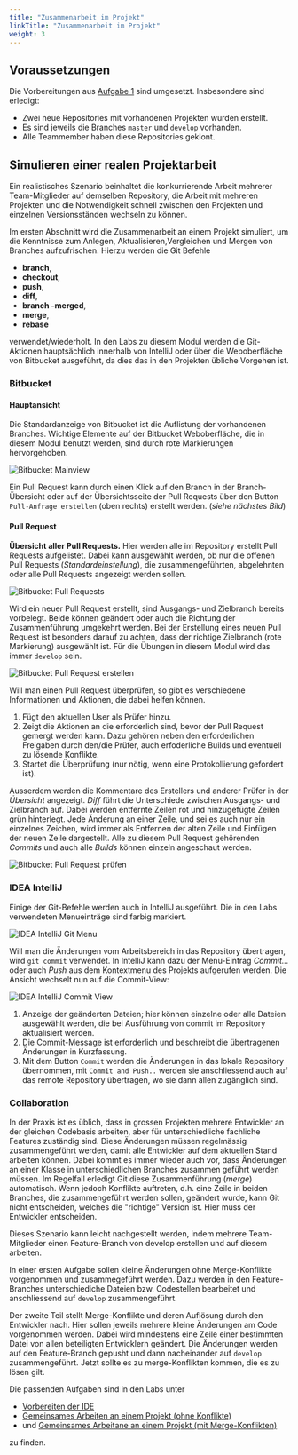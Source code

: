 ```yaml
---
title: "Zusammenarbeit im Projekt"
linkTitle: "Zusammenarbeit im Projekt"
weight: 3
---
```


## Voraussetzungen
Die Vorbereitungen aus [Aufgabe 1](../../../labs/git/vertiefung/01_team) sind umgesetzt. Insbesondere sind erledigt:

- Zwei neue Repositories mit vorhandenen Projekten wurden erstellt.
- Es sind jeweils die Branches `master` und `develop` vorhanden.
- Alle Teammember haben diese Repositories geklont.

## Simulieren einer realen Projektarbeit

Ein realistisches Szenario beinhaltet die konkurrierende Arbeit mehrerer Team-Mitglieder auf demselben
Repository, die Arbeit mit mehreren Projekten und die Notwendigkeit schnell zwischen den Projekten und
einzelnen Versionsständen wechseln zu können. 

Im ersten Abschnitt wird die Zusammenarbeit an einem Projekt simuliert, um die Kenntnisse zum Anlegen,
Aktualisieren,Vergleichen und  Mergen von Branches aufzufrischen. Hierzu werden die Git Befehle

- **branch**,
- **checkout**,
- **push**,
- **diff**,
- **branch -merged**,
- **merge**,
- **rebase**

verwendet/wiederholt. In den Labs zu diesem Modul werden die Git-Aktionen hauptsächlich innerhalb
von IntelliJ oder über die Weboberfläche von Bitbucket ausgeführt, da dies das in den Projekten 
übliche Vorgehen ist. 
 
### Bitbucket 
#### Hauptansicht
Die Standardanzeige von Bitbucket ist die Auflistung der vorhandenen Branches. Wichtige Elemente auf
der Bitbucket Weboberfläche, die in diesem Modul benutzt werden, sind durch rote Markierungen hervorgehoben.

![Bitbucket Mainview](../images/bitbucket-main.jpg)

Ein Pull Request kann durch einen Klick auf den Branch in der Branch-Übersicht oder auf der 
Übersichtsseite der Pull Requests über den Button `Pull-Anfrage erstellen` (oben rechts) erstellt werden. 
(*siehe nächstes Bild*) 

#### Pull Request
**Übersicht aller Pull Requests.** Hier werden alle im Repository erstellt Pull Requests aufgelistet. 
Dabei kann ausgewählt werden, ob nur die offenen Pull Requests (*Standardeinstellung*), die zusammengeführten,
abgelehnten oder alle Pull Requests angezeigt werden sollen.

![Bitbucket Pull Requests](../images/bitbucket-pr-overview.jpg)

Wird ein neuer Pull Request erstellt, sind Ausgangs- und Zielbranch bereits vorbelegt. Beide können 
geändert oder auch die Richtung der Zusammenführung umgekehrt werden. 
Bei der Erstellung eines neuen Pull Request ist besonders darauf zu achten, dass der richtige Zielbranch
(rote Markierung) ausgewählt ist. Für die Übungen in diesem Modul wird das immer `develop` sein. 

![Bitbucket Pull Request erstellen](../images/bitbucket-create-pr.jpg)

Will man einen Pull Request überprüfen, so gibt es verschiedene Informationen und Aktionen, die dabei
helfen können.
1. Fügt den aktuellen User als Prüfer hinzu.
2. Zeigt die Aktionen an die erforderlich sind, bevor der Pull Request gemergt werden kann. Dazu gehören neben den erforderlichen Freigaben durch den/die Prüfer, auch erfoderliche Builds und eventuell zu lösende Konflikte.
3. Startet die Überprüfung (nur nötig, wenn eine Protokollierung gefordert ist).

Ausserdem werden die Kommentare des Erstellers und anderer Prüfer in der *Übersicht* angezeigt. *Diff* 
führt die Unterschiede zwischen Ausgangs- und Zielbranch auf. Dabei werden entfernte Zeilen rot und
hinzugefügte Zeilen grün hinterlegt. Jede Änderung an einer Zeile, und sei es auch nur ein einzelnes 
Zeichen, wird immer als Entfernen der alten Zeile und Einfügen der neuen Zeile dargestellt. 
Alle zu diesem Pull Request gehörenden *Commits* und auch alle *Builds* können einzeln angeschaut werden. 
 
![Bitbucket Pull Request prüfen](../images/bitbucket-approve-pr.jpg)

### IDEA IntelliJ
Einige der Git-Befehle werden auch in IntelliJ ausgeführt. Die in den Labs verwendeten Menueinträge
sind farbig markiert.

![IDEA IntelliJ Git Menu](../images/intellij-git-menu.jpg)

Will man die Änderungen vom Arbeitsbereich in das Repository übertragen, wird `git commit` verwendet.
In IntelliJ kann dazu der Menu-Eintrag *Commit...* oder auch *Push* aus dem Kontextmenu des Projekts 
aufgerufen werden. Die Ansicht wechselt nun auf die Commit-View:

![IDEA IntelliJ Commit View](../images/intellij-commit.jpg)

1. Anzeige der geänderten Dateien; hier können einzelne oder alle Dateien ausgewählt werden, die bei Ausführung von commit im Repository aktualisiert werden.
2. Die Commit-Message ist erforderlich und beschreibt die übertragenen Änderungen in Kurzfassung.
3. Mit dem Button `Commit` werden die Änderungen in das lokale Repository übernommen, mit `Commit and Push..` werden sie anschliessend auch auf das remote Repository übertragen, wo sie dann allen zugänglich sind.


### Collaboration
In der Praxis ist es üblich, dass in grossen Projekten mehrere Entwickler an der gleichen Codebasis 
arbeiten, aber für unterschiedliche fachliche Features zuständig sind. Diese Änderungen müssen regelmässig 
zusammengeführt werden, damit alle Entwickler auf dem aktuellen Stand arbeiten können. Dabei kommt es
immer wieder auch vor, dass Änderungen an einer Klasse in unterschiedlichen Branches zusammen geführt 
werden müssen. Im Regelfall erledigt Git diese Zusammenführung (*merge*) automatisch. Wenn jedoch Konflikte
auftreten, d.h. eine Zeile in beiden Branches, die zusammengeführt werden sollen, geändert wurde, kann
Git nicht entscheiden, welches die "richtige" Version ist. Hier muss der Entwickler entscheiden.

Dieses Szenario kann leicht nachgestellt werden, indem mehrere Team-Mitglieder einen Feature-Branch 
von develop erstellen und auf diesem arbeiten. 

In einer ersten Aufgabe sollen kleine Änderungen ohne Merge-Konflikte vorgenommen und zusammegeführt
werden. Dazu werden in den Feature-Branches unterschiediche Dateien bzw. Codestellen bearbeitet und 
anschliessend auf `develop` zusammengeführt.  

Der zweite Teil stellt Merge-Konflikte und deren Auflösung durch den Entwickler nach. Hier sollen 
jeweils mehrere kleine Änderungen am Code vorgenommen werden. Dabei wird mindestens eine Zeile einer
bestimmten Datei von allen beteiligten Entwicklern geändert. Die Änderungen werden auf den Feature-Branch
gepusht und dann nacheinander auf `develop` zusammengeführt. Jetzt sollte es zu merge-Konflikten kommen,
die es zu lösen gilt.

Die passenden Aufgaben sind in den Labs unter
- [Vorbereiten der IDE](../../../labs/git/vertiefung/02_preparing) 
- [Gemeinsames Arbeiten an einem Projekt (ohne Konflikte)](../../../labs/git/vertiefung/03_collaboration)
- und [Gemeinsames Arbeitane an einem Projekt (mit Merge-Konflikten)](../../../labs/git/vertiefung/03_merge-conflict)

zu finden.

